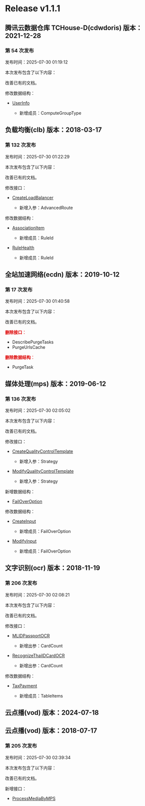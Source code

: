 # Release v1.1.1

## 腾讯云数据仓库 TCHouse-D(cdwdoris) 版本：2021-12-28

### 第 54 次发布

发布时间：2025-07-30 01:19:12

本次发布包含了以下内容：

改善已有的文档。

修改数据结构：

* [UserInfo](https://cloud.tencent.com/document/api/1387/102385#UserInfo)

	* 新增成员：ComputeGroupType




## 负载均衡(clb) 版本：2018-03-17

### 第 132 次发布

发布时间：2025-07-30 01:22:29

本次发布包含了以下内容：

改善已有的文档。

修改接口：

* [CreateLoadBalancer](https://cloud.tencent.com/document/api/214/30692)

	* 新增入参：AdvancedRoute


修改数据结构：

* [AssociationItem](https://cloud.tencent.com/document/api/214/30694#AssociationItem)

	* 新增成员：RuleId

* [RuleHealth](https://cloud.tencent.com/document/api/214/30694#RuleHealth)

	* 新增成员：RuleId




## 全站加速网络(ecdn) 版本：2019-10-12

### 第 17 次发布

发布时间：2025-07-30 01:40:58

本次发布包含了以下内容：

改善已有的文档。

<font color="#dd0000">**删除接口**：</font>

* DescribePurgeTasks
* PurgeUrlsCache

<font color="#dd0000">**删除数据结构**：</font>

* PurgeTask



## 媒体处理(mps) 版本：2019-06-12

### 第 136 次发布

发布时间：2025-07-30 02:05:02

本次发布包含了以下内容：

改善已有的文档。

修改接口：

* [CreateQualityControlTemplate](https://cloud.tencent.com/document/api/862/108314)

	* 新增入参：Strategy

* [ModifyQualityControlTemplate](https://cloud.tencent.com/document/api/862/108311)

	* 新增入参：Strategy


新增数据结构：

* [FailOverOption](https://cloud.tencent.com/document/api/862/37615#FailOverOption)

修改数据结构：

* [CreateInput](https://cloud.tencent.com/document/api/862/37615#CreateInput)

	* 新增成员：FailOverOption

* [ModifyInput](https://cloud.tencent.com/document/api/862/37615#ModifyInput)

	* 新增成员：FailOverOption




## 文字识别(ocr) 版本：2018-11-19

### 第 206 次发布

发布时间：2025-07-30 02:08:21

本次发布包含了以下内容：

改善已有的文档。

修改接口：

* [MLIDPassportOCR](https://cloud.tencent.com/document/api/866/37657)

	* 新增出参：CardCount

* [RecognizeThaiIDCardOCR](https://cloud.tencent.com/document/api/866/48475)

	* 新增出参：CardCount


修改数据结构：

* [TaxPayment](https://cloud.tencent.com/document/api/866/33527#TaxPayment)

	* 新增成员：TableItems




## 云点播(vod) 版本：2024-07-18



## 云点播(vod) 版本：2018-07-17

### 第 205 次发布

发布时间：2025-07-30 02:39:34

本次发布包含了以下内容：

改善已有的文档。

新增接口：

* [ProcessMediaByMPS](https://cloud.tencent.com/document/api/266/121993)



